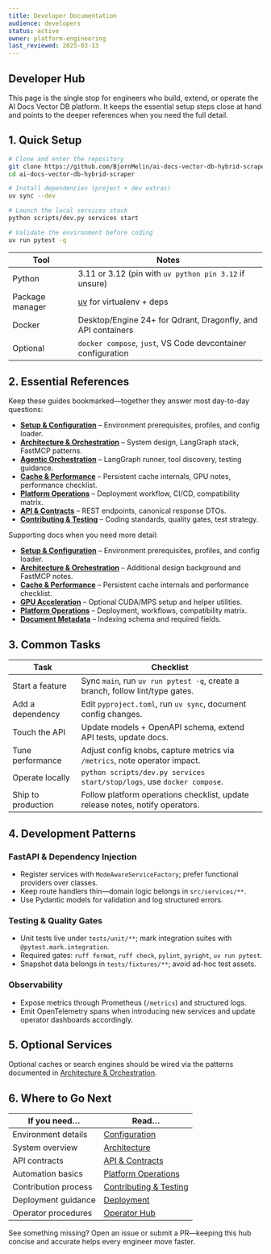 ```yaml
---
title: Developer Documentation
audience: developers
status: active
owner: platform-engineering
last_reviewed: 2025-03-13
---
```


## Developer Hub

This page is the single stop for engineers who build, extend, or operate the AI Docs Vector DB
platform. It keeps the essential setup steps close at hand and points to the deeper references when
you need the full detail.

## 1. Quick Setup

```bash
# Clone and enter the repository
git clone https://github.com/BjornMelin/ai-docs-vector-db-hybrid-scraper.git
cd ai-docs-vector-db-hybrid-scraper

# Install dependencies (project + dev extras)
uv sync --dev

# Launch the local services stack
python scripts/dev.py services start

# Validate the environment before coding
uv run pytest -q
```

| Tool            | Notes                                                        |
| --------------- | ------------------------------------------------------------ |
| Python          | 3.11 or 3.12 (pin with `uv python pin 3.12` if unsure)       |
| Package manager | [uv](https://github.com/astral-sh/uv) for virtualenv + deps  |
| Docker          | Desktop/Engine 24+ for Qdrant, Dragonfly, and API containers |
| Optional        | `docker compose`, `just`, VS Code devcontainer configuration |

## 2. Essential References

Keep these guides bookmarked—together they answer most day-to-day questions:

- **[Setup & Configuration](./setup-and-configuration.md)** – Environment prerequisites, profiles, and config loader.
- **[Architecture & Orchestration](./architecture-and-orchestration.md)** – System design, LangGraph stack, FastMCP patterns.
- **[Agentic Orchestration](./agentic-orchestration.md)** – LangGraph runner, tool discovery, testing guidance.
- **[Cache & Performance](./cache-and-performance.md)** – Persistent cache internals, GPU notes, performance checklist.
- **[Platform Operations](./platform-operations.md)** – Deployment workflow, CI/CD, compatibility matrix.
- **[API & Contracts](./api-and-contracts.md)** – REST endpoints, canonical response DTOs.
- **[Contributing & Testing](./contributing-and-testing.md)** – Coding standards, quality gates, test strategy.

Supporting docs when you need more detail:

- **[Setup & Configuration](./setup-and-configuration.md)** – Environment prerequisites, profiles, and config loader.
- **[Architecture & Orchestration](./architecture-and-orchestration.md)** – Additional design background and FastMCP notes.
- **[Cache & Performance](./cache-and-performance.md)** – Persistent cache internals and performance checklist.
- **[GPU Acceleration](./gpu-acceleration.md)** – Optional CUDA/MPS setup and helper utilities.
- **[Platform Operations](./platform-operations.md)** – Deployment, workflows, compatibility matrix.
- **[Document Metadata](./document-metadata.md)** – Indexing schema and required fields.

## 3. Common Tasks

| Task | Checklist |
| --- | --- |
| Start a feature | Sync `main`, run `uv run pytest -q`, create a branch, follow lint/type gates. |
| Add a dependency | Edit `pyproject.toml`, run `uv sync`, document config changes. |
| Touch the API | Update models + OpenAPI schema, extend API tests, update docs. |
| Tune performance | Adjust config knobs, capture metrics via `/metrics`, note operator impact. |
| Operate locally | `python scripts/dev.py services start/stop/logs`, use `docker compose`. |
| Ship to production | Follow platform operations checklist, update release notes, notify operators. |

## 4. Development Patterns

### FastAPI & Dependency Injection

- Register services with `ModeAwareServiceFactory`; prefer functional providers over classes.
- Keep route handlers thin—domain logic belongs in `src/services/**`.
- Use Pydantic models for validation and log structured errors.

### Testing & Quality Gates

- Unit tests live under `tests/unit/**`; mark integration suites with `@pytest.mark.integration`.
- Required gates: `ruff format`, `ruff check`, `pylint`, `pyright`, `uv run pytest`.
- Snapshot data belongs in `tests/fixtures/**`; avoid ad-hoc test assets.

### Observability

- Expose metrics through Prometheus (`/metrics`) and structured logs.
- Emit OpenTelemetry spans when introducing new services and update operator dashboards accordingly.

## 5. Optional Services

Optional caches or search engines should be wired via the patterns documented in [Architecture & Orchestration](./architecture-and-orchestration.md).
## 6. Where to Go Next

| If you need…         | Read…                                 |
| -------------------- | ------------------------------------- |
| Environment details  | [Configuration](./configuration.md)   |
| System overview      | [Architecture](./architecture.md)     |
| API contracts        | [API & Contracts](./api-and-contracts.md)   |
| Automation basics    | [Platform Operations](./platform-operations.md)         |
| Contribution process | [Contributing & Testing](./contributing-and-testing.md)     |
| Deployment guidance  | [Deployment](./deployment.md)         |
| Operator procedures  | [Operator Hub](../operators/index.md) |

See something missing? Open an issue or submit a PR—keeping this hub concise and accurate helps
every engineer move faster.
